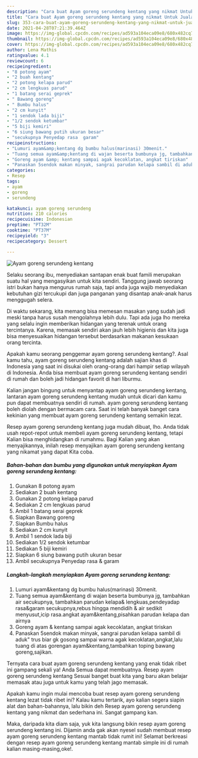 ```yaml
---
description: "Cara buat Ayam goreng serundeng kentang yang nikmat Untuk Jualan"
title: "Cara buat Ayam goreng serundeng kentang yang nikmat Untuk Jualan"
slug: 353-cara-buat-ayam-goreng-serundeng-kentang-yang-nikmat-untuk-jualan
date: 2021-04-28T07:21:39.464Z
image: https://img-global.cpcdn.com/recipes/ad593a104eca09e8/680x482cq70/ayam-goreng-serundeng-kentang-foto-resep-utama.jpg
thumbnail: https://img-global.cpcdn.com/recipes/ad593a104eca09e8/680x482cq70/ayam-goreng-serundeng-kentang-foto-resep-utama.jpg
cover: https://img-global.cpcdn.com/recipes/ad593a104eca09e8/680x482cq70/ayam-goreng-serundeng-kentang-foto-resep-utama.jpg
author: Lena Mathis
ratingvalue: 4.1
reviewcount: 6
recipeingredient:
- "8 potong ayam"
- "2 buah kentang"
- "2 potong kelapa parud"
- "2 cm lengkuas parud"
- "1 batang serai geprek"
- " Bawang goreng"
- " Bumbu halus"
- "2 cm kunyit"
- "1 sendok lada biji"
- "1/2 sendok ketumbar"
- "5 biji kemiri"
- "6 siung bawang putih ukuran besar"
- "secukupnya Penyedap rasa  garam"
recipeinstructions:
- "Lumuri ayam&amp;kentang dg bumbu halus(marinasi) 30menit."
- "Tuang semua ayam&amp;kentang di wajan beserta bumbunya jg, tambahkan air secukupnya, tambahkan parudan kelapa&amp; lengkuas,pendeyadap rasa&amp;garam secukupnya,rebus hingga mendidih &amp; air sedikit menyusut,icip rasa.angkat ayam&amp;kentang,pisahkan parudan kelapa dan airnya"
- "Goreng ayam &amp; kentang sampai agak kecoklatan, angkat tiriskan"
- "Panaskan 5sendok makan minyak, sangrai parudan kelapa sambil di aduk&#34; trus biar gk gosong sampai warna agak kecoklatan,angkat,lalu tuang di atas gorengan ayam&amp;kentang,tambahkan toping bawang goreng,sajikan."
categories:
- Resep
tags:
- ayam
- goreng
- serundeng

katakunci: ayam goreng serundeng 
nutrition: 210 calories
recipecuisine: Indonesian
preptime: "PT32M"
cooktime: "PT37M"
recipeyield: "3"
recipecategory: Dessert

---
```



![Ayam goreng serundeng kentang](https://img-global.cpcdn.com/recipes/ad593a104eca09e8/680x482cq70/ayam-goreng-serundeng-kentang-foto-resep-utama.jpg)

Selaku seorang ibu, menyediakan santapan enak buat famili merupakan suatu hal yang mengasyikan untuk kita sendiri. Tanggung jawab seorang istri bukan hanya mengurus rumah saja, tapi anda juga wajib menyediakan kebutuhan gizi tercukupi dan juga panganan yang disantap anak-anak harus menggugah selera.

Di waktu  sekarang, kita memang bisa memesan masakan yang sudah jadi meski tanpa harus susah mengolahnya lebih dulu. Tapi ada juga lho mereka yang selalu ingin memberikan hidangan yang terenak untuk orang tercintanya. Karena, memasak sendiri akan jauh lebih higienis dan kita juga bisa menyesuaikan hidangan tersebut berdasarkan makanan kesukaan orang tercinta. 



Apakah kamu seorang penggemar ayam goreng serundeng kentang?. Asal kamu tahu, ayam goreng serundeng kentang adalah sajian khas di Indonesia yang saat ini disukai oleh orang-orang dari hampir setiap wilayah di Indonesia. Anda bisa membuat ayam goreng serundeng kentang sendiri di rumah dan boleh jadi hidangan favorit di hari liburmu.

Kalian jangan bingung untuk menyantap ayam goreng serundeng kentang, lantaran ayam goreng serundeng kentang mudah untuk dicari dan kamu pun dapat membuatnya sendiri di rumah. ayam goreng serundeng kentang boleh diolah dengan bermacam cara. Saat ini telah banyak banget cara kekinian yang membuat ayam goreng serundeng kentang semakin lezat.

Resep ayam goreng serundeng kentang juga mudah dibuat, lho. Anda tidak usah repot-repot untuk membeli ayam goreng serundeng kentang, tetapi Kalian bisa menghidangkan di rumahmu. Bagi Kalian yang akan menyajikannya, inilah resep menyajikan ayam goreng serundeng kentang yang nikamat yang dapat Kita coba.

<!--inarticleads1-->

##### Bahan-bahan dan bumbu yang digunakan untuk menyiapkan Ayam goreng serundeng kentang:

1. Gunakan 8 potong ayam
1. Sediakan 2 buah kentang
1. Gunakan 2 potong kelapa parud
1. Sediakan 2 cm lengkuas parud
1. Ambil 1 batang serai geprek
1. Siapkan  Bawang goreng
1. Siapkan  Bumbu halus
1. Sediakan 2 cm kunyit
1. Ambil 1 sendok lada biji
1. Sediakan 1/2 sendok ketumbar
1. Sediakan 5 biji kemiri
1. Siapkan 6 siung bawang putih ukuran besar
1. Ambil secukupnya Penyedap rasa &amp; garam




<!--inarticleads2-->

##### Langkah-langkah menyiapkan Ayam goreng serundeng kentang:

1. Lumuri ayam&amp;kentang dg bumbu halus(marinasi) 30menit.
1. Tuang semua ayam&amp;kentang di wajan beserta bumbunya jg, tambahkan air secukupnya, tambahkan parudan kelapa&amp; lengkuas,pendeyadap rasa&amp;garam secukupnya,rebus hingga mendidih &amp; air sedikit menyusut,icip rasa.angkat ayam&amp;kentang,pisahkan parudan kelapa dan airnya
1. Goreng ayam &amp; kentang sampai agak kecoklatan, angkat tiriskan
1. Panaskan 5sendok makan minyak, sangrai parudan kelapa sambil di aduk&#34; trus biar gk gosong sampai warna agak kecoklatan,angkat,lalu tuang di atas gorengan ayam&amp;kentang,tambahkan toping bawang goreng,sajikan.




Ternyata cara buat ayam goreng serundeng kentang yang enak tidak ribet ini gampang sekali ya! Anda Semua dapat membuatnya. Resep ayam goreng serundeng kentang Sesuai banget buat kita yang baru akan belajar memasak atau juga untuk kamu yang telah jago memasak.

Apakah kamu ingin mulai mencoba buat resep ayam goreng serundeng kentang lezat tidak ribet ini? Kalau kamu tertarik, ayo kalian segera siapin alat dan bahan-bahannya, lalu bikin deh Resep ayam goreng serundeng kentang yang nikmat dan sederhana ini. Sangat gampang kan. 

Maka, daripada kita diam saja, yuk kita langsung bikin resep ayam goreng serundeng kentang ini. Dijamin anda gak akan nyesel sudah membuat resep ayam goreng serundeng kentang mantab tidak rumit ini! Selamat berkreasi dengan resep ayam goreng serundeng kentang mantab simple ini di rumah kalian masing-masing,oke!.

